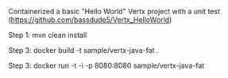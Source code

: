 Containerized a basic "Hello World" Vertx project with a unit test (https://github.com/bassdude5/Vertx_HelloWorld) 




Step 1: mvn clean install

Step 3: docker build -t sample/vertx-java-fat .

Step 3: docker run -t -i -p 8080:8080 sample/vertx-java-fat
